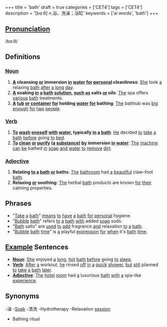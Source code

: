 +++
title = 'bath'
draft = true
categories = ['CET4']
tags = ['CET4']
description = '[bɑːθ] n.浴，洗澡；浴缸'
keywords = ['ai words', 'bath']
+++

## [Pronunciation](/post/pronunciation/)
/bɑːθ/

## Definitions
### [Noun](/post/noun/)
1. **[A](/post/a/) cleansing [or](/post/or/) immersion [in](/post/in/) [water](/post/water/) [for](/post/for/) [personal](/post/personal/) cleanliness**: [She](/post/she/) took [a](/post/a/) relaxing [bath](/post/bath/) [after](/post/after/) [a](/post/a/) [long](/post/long/) [day](/post/day/).
2. **[A](/post/a/) soaking [in](/post/in/) [a](/post/a/) [bath](/post/bath/) [solution](/post/solution/), [such](/post/such/) [as](/post/as/) salts [or](/post/or/) oils**: [The](/post/the/) spa offers [various](/post/various/) [bath](/post/bath/) treatments.
3. **[A](/post/a/) [tub](/post/tub/) [or](/post/or/) [container](/post/container/) [for](/post/for/) holding [water](/post/water/) [for](/post/for/) bathing**: [The](/post/the/) bathtub was [big](/post/big/) [enough](/post/enough/) [for](/post/for/) [two](/post/two/) [people](/post/people/).

### [Verb](/post/verb/)
1. **[To](/post/to/) [wash](/post/wash/) [oneself](/post/oneself/) [with](/post/with/) [water](/post/water/), typically [in](/post/in/) [a](/post/a/) [bath](/post/bath/)**: [He](/post/he/) decided [to](/post/to/) [take](/post/take/) [a](/post/a/) [bath](/post/bath/) [before](/post/before/) going [to](/post/to/) [bed](/post/bed/).
2. **[To](/post/to/) [clean](/post/clean/) [or](/post/or/) [purify](/post/purify/) ([a](/post/a/) [substance](/post/substance/)) [by](/post/by/) immersion [in](/post/in/) [water](/post/water/)**: [The](/post/the/) [machine](/post/machine/) [can](/post/can/) [be](/post/be/) bathed [in](/post/in/) [soap](/post/soap/) [and](/post/and/) [water](/post/water/) [to](/post/to/) [remove](/post/remove/) [dirt](/post/dirt/).

### [Adjective](/post/adjective/)
1. **Relating [to](/post/to/) [a](/post/a/) [bath](/post/bath/) [or](/post/or/) baths**: [The](/post/the/) [bathroom](/post/bathroom/) had [a](/post/a/) [beautiful](/post/beautiful/) claw-foot [bath](/post/bath/).
2. **Relaxing [or](/post/or/) soothing**: [The](/post/the/) herbal [bath](/post/bath/) products are known [for](/post/for/) [their](/post/their/) calming properties.

## Phrases
- "[Take](/post/take/) [a](/post/a/) [bath](/post/bath/)" [means](/post/means/) [to](/post/to/) [have](/post/have/) [a](/post/a/) [bath](/post/bath/) [for](/post/for/) [personal](/post/personal/) hygiene.
- "[Bubble](/post/bubble/) [bath](/post/bath/)" refers [to](/post/to/) [a](/post/a/) [bath](/post/bath/) [with](/post/with/) added [soap](/post/soap/) suds.
- "[Bath](/post/bath/) salts" are [used](/post/used/) [to](/post/to/) [add](/post/add/) fragrance [and](/post/and/) relaxation [to](/post/to/) [a](/post/a/) [bath](/post/bath/).
- "[Bubble](/post/bubble/) [bath](/post/bath/) [time](/post/time/)" is [a](/post/a/) playful [expression](/post/expression/) [for](/post/for/) [when](/post/when/) it's [bath](/post/bath/) [time](/post/time/).

## [Example](/post/example/) Sentences
- **[Noun](/post/noun/)**: [She](/post/she/) enjoyed [a](/post/a/) [long](/post/long/), [hot](/post/hot/) [bath](/post/bath/) [before](/post/before/) going [to](/post/to/) [sleep](/post/sleep/).
- **[Verb](/post/verb/)**: [After](/post/after/) [a](/post/a/) workout, [he](/post/he/) rinsed [off](/post/off/) [in](/post/in/) [a](/post/a/) [quick](/post/quick/) [shower](/post/shower/), [but](/post/but/) [still](/post/still/) planned [to](/post/to/) [take](/post/take/) [a](/post/a/) [bath](/post/bath/) [later](/post/later/).
- **[Adjective](/post/adjective/)**: [The](/post/the/) [hotel](/post/hotel/) [room](/post/room/) had [a](/post/a/) luxurious [bath](/post/bath/) [with](/post/with/) [a](/post/a/) spa-like [experience](/post/experience/).

## Synonyms
-澡
-[Soak](/post/soak/)
-清洗
-Hydrotherapy
-Relaxation [session](/post/session/)
- Bathing ritual
